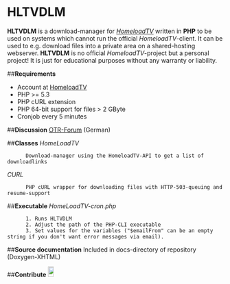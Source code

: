 HLTVDLM
=======

<b>HLTVDLM</b> is a download-manager for <a href="http://www.homeloadtv.com/" alt="HomeloadTV"><i>HomeloadTV</i></a> written in <b>PHP</b> to be used on systems which cannot run the official <i>HomeloadTV</i>-client.
It can be used to e.g. download files into a private area on a shared-hosting webserver.
<b>HLTVDLM</b> is no official <i>HomeloadTV</i>-project but a personal project! It is just for educational purposes without any warranty or liability.

##**Requirements**
* Account at [HomeloadTV](http://www.homeloadtv.com/)
* PHP >= 5.3
* PHP cURL extension
* PHP 64-bit support for files > 2 GByte
* Cronjob every 5 minutes

##**Discussion**
[OTR-Forum](http://www.otrforum.com/showthread.php?62869-Api&p=348681#post348681) (German)

##**Classes**
_HomeLoadTV_

          Download-manager using the HomeloadTV-API to get a list of downloadlinks
_CURL_

          PHP cURL wrapper for downloading files with HTTP-503-queuing and resume-support

##**Executable**
_HomeLoadTV-cron.php_

          1. Runs HLTVDLM
          2. Adjust the path of the PHP-CLI executable
          3. Set values for the variables ("$emailFrom" can be an empty string if you don't want error messages via email).


##**Source documentation**
Included in docs-directory of repository (Doxygen-XHTML)

##**Contribute**
<a href="https://flattr.com/submit/auto?user_id=renne&url=http://renneb.github.io/HLTVDLM&title=HLTVDLM&language=PHP&tags=github&category=software"><img src="http://api.flattr.com/button/flattr-badge-large.png" height="24em" width="16%"/></a>
